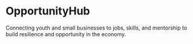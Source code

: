 # OpportunityHub
Connecting youth and small businesses to jobs, skills, and mentorship to build resilience and opportunity in the economy.
